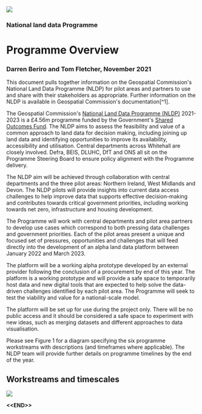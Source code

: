 <img src="main-content/personas/../media/BGS-Logo-Pos-RGB.svg" class="bgs-logo">

### National land data Programme

# Programme Overview

### Darren Beriro and Tom Fletcher, November 2021

This document pulls together information on the Geospatial Commission's
National Land Data Programme (NLDP) for pilot areas and partners to use
and share with their stakeholders as appropriate. Further information on
the NLDP is available in Geospatial Commission's documentation[^1].

The Geospatial Commission's [National Land Data Programme
(NLDP)](https://www.gov.uk/government/news/geospatial-commission-launches-pilots-to-improve-how-data-about-land-is-used-in-the-uk)
2021-2023 is a £4.56m programme funded by the Government's [Shared
Outcomes
Fund](https://www.gov.uk/government/publications/spending-review-2020-documents/spending-review-2020#shared-outcomes-fund).
The NLDP aims to assess the feasibility and value of a common approach to land data for decision making, including joining
up land data and identifying opportunities to improve its availability, accessibility and utilisation.
Central departments across Whitehall are closely involved. Defra, BEIS, DLUHC, DfT and ONS all
sit on the Programme Steering Board to ensure policy alignment with the Programme delivery.

The NLDP aim will be achieved through collaboration with central departments and the three
pilot areas: Northern Ireland, West Midlands and Devon. The NLDP pilots will provide insights
into current data access challenges to help improve data that supports effective decision-making
and contributes towards critical government priorities, including working towards net zero,
infrastructure and housing development.

The Programme will work with central departments and pilot area partners to develop use cases
which correspond to both pressing data challenges and government priorities. Each of the pilot
areas present a unique and focused set of pressures, opportunities and challenges that will feed
directly into the development of an alpha land data platform between January 2022 and March
2023.

The platform will be a working alpha prototype developed by an external provider following the
conclusion of a procurement by end of this year. The platform is a working prototype and will
provide a safe space to temporarily host data and new digital tools that are expected to help
solve the data-driven challenges identified by each pilot area. The Programme will seek to test
the viability and value for a national-scale model.

The platform will be set up for use during the project only. There will be no public access and it
should be considered a safe space to experiment with new ideas, such as merging datasets and
different approaches to data visualisation.

Please see Figure 1 for a diagram specifying the six programme workstreams with descriptions
(and timeframes where applicable). The NLDP team will provide further details on programme
timelines by the end of the year.


## Workstreams and timescales

<img src="main-content/media/NLDP-Workstreams.png">


**\<\<END>\>**

